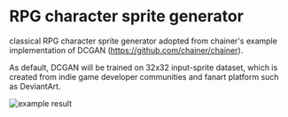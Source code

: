 # RPG character sprite generator

classical RPG character sprite generator adopted from chainer's example implementation of DCGAN (https://github.com/chainer/chainer).

As default, DCGAN will be trained on 32x32 input-sprite dataset, which is created from indie game developer communities and fanart platform such as DeviantArt.

![example result](https://raw.githubusercontent.com/almchung/chara-tsukuru-gan/master/example_image_6800.png)

